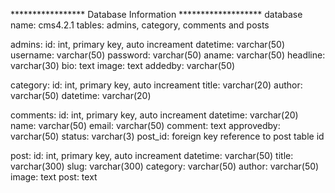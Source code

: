 ***************** Database Information *******************
database name: cms4.2.1
tables: admins, category, comments and posts

admins:
  id: int, primary key, auto increament
  datetime: varchar(50)
  username: varchar(50)
  password: varchar(50)
  aname: varchar(50)
  headline: varchar(30)
  bio: text
  image: text
  addedby: varchar(50)

category:
  id: int, primary key, auto increament
  title: varchar(20)
  author: varchar(50)
  datetime: varchar(20)

comments:
  id: int, primary key, auto increament
  datetime: varchar(20)
  name: varchar(50)
  email: varchar(50)
  comment: text
  approvedby: varchar(50)
  status: varchar(3)
  post_id: foreign key reference to post table id

post:
  id: int, primary key, auto increament
  datetime: varchar(50)
  title: varchar(300)
  slug: varchar(300)
  category: varchar(50)
  author: varchar(50)
  image: text
  post: text
